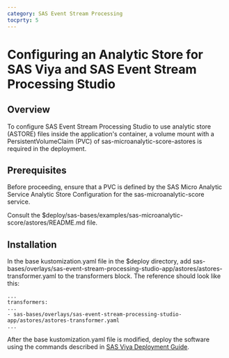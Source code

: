 ```yaml
---
category: SAS Event Stream Processing
tocprty: 5
---
```


# Configuring an Analytic Store for SAS Viya and SAS Event Stream Processing Studio

## Overview

To configure SAS Event Stream Processing Studio to use analytic store (ASTORE)
files inside the application's container, a volume mount with a PersistentVolumeClaim (PVC)
of sas-microanalytic-score-astores is required in the deployment.

## Prerequisites

Before proceeding, ensure that a PVC is defined by the SAS Micro Analytic Service Analytic Store
Configuration for the sas-microanalytic-score service.

Consult the $deploy/sas-bases/examples/sas-microanalytic-score/astores/README.md file.

## Installation

In the base kustomization.yaml file in the $deploy directory, add
sas-bases/overlays/sas-event-stream-processing-studio-app/astores/astores-transformer.yaml
to the transformers block. The reference should look like this:

```
...
transformers:
...
- sas-bases/overlays/sas-event-stream-processing-studio-app/astores/astores-transformer.yaml
...
```

After the base kustomization.yaml file is modified, deploy the software using
the commands described in [SAS Viya Deployment Guide](http://documentation.sas.com/?cdcId=itopscdc&cdcVersion=default&docsetId=dplyml0phy0dkr&docsetTarget=titlepage.htm).